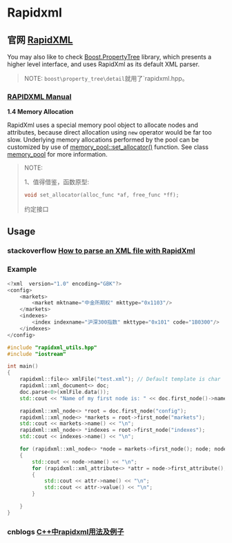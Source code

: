 # Rapidxml



## 官网 [RapidXML](http://rapidxml.sourceforge.net/)

You may also like to check [Boost.PropertyTree](http://boost.org/) library, which presents a higher level interface, and uses RapidXml as its default XML parser.

> NOTE: `boost\property_tree\detail`就用了`rapidxml.hpp。

### [RAPIDXML Manual](http://rapidxml.sourceforge.net/manual.html)

**1.4 Memory Allocation**

RapidXml uses a special memory pool object to allocate nodes and attributes, because direct allocation using `new` operator would be far too slow. Underlying memory allocations performed by the pool can be customized by use of [memory_pool::set_allocator()](http://rapidxml.sourceforge.net/manual.html#classrapidxml_1_1memory__pool_c0a55a6ef0837dca67572e357100d78a_1c0a55a6ef0837dca67572e357100d78a) function. See class [memory_pool](http://rapidxml.sourceforge.net/manual.html#classrapidxml_1_1memory__pool) for more information.

> NOTE: 
>
> 1、值得借鉴，函数原型:
>
> ```C++
> void set_allocator(alloc_func *af, free_func *ff);
> ```
>
> 约定接口





## Usage

### stackoverflow [How to parse an XML file with RapidXml](https://stackoverflow.com/questions/2808022/how-to-parse-an-xml-file-with-rapidxml)



### Example

```C++
<?xml  version="1.0" encoding="GBK"?>
<config>
	<markets>
		<market mktname="中金所期权" mkttype="0x1103"/>
	</markets>
    <indexes>
        <index indexname="沪深300指数" mkttype="0x101" code="1B0300"/>
    </indexes>
</config>
```



```C++
#include "rapidxml_utils.hpp"
#include "iostream"

int main()
{
	rapidxml::file<> xmlFile("test.xml"); // Default template is char
	rapidxml::xml_document<> doc;
	doc.parse<0>(xmlFile.data());
	std::cout << "Name of my first node is: " << doc.first_node()->name() << "\n";

	rapidxml::xml_node<> *root = doc.first_node("config");
	rapidxml::xml_node<> *markets = root->first_node("markets");
	std::cout << markets->name() << "\n";
	rapidxml::xml_node<> *indexes = root->first_node("indexes");
	std::cout << indexes->name() << "\n";

	for (rapidxml::xml_node<> *node = markets->first_node(); node; node = node->next_sibling())
	{
		std::cout << node->name() << "\n";
		for (rapidxml::xml_attribute<> *attr = node->first_attribute(); attr; attr = attr->next_attribute())
		{
			std::cout << attr->name() << "\n";
			std::cout << attr->value() << "\n";
		}

	}
}

```



### cnblogs [C++中rapidxml用法及例子](https://www.cnblogs.com/sevenyuan/p/3706654.html)